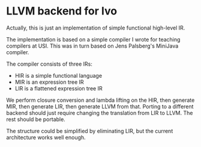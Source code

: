 # LLVM backend for Ivo

Actually, this is just an implementation of simple functional high-level IR.

The implementation is based on a simple compiler I wrote for teaching compilers at USI.
This was in turn based on Jens Palsberg's MiniJava compiler.

The compiler consists of three IRs:

- HIR is a simple functional language
- MIR is an expression tree IR
- LIR is a flattened expression tree IR

We perform closure conversion and lambda lifting on the HIR, then generate MIR, then generate LIR, then generate LLVM from that. Porting to a different backend should just require changing the translation from LIR to LLVM. The rest should be portable.

The structure could be simplified by eliminating LIR, but the current architecture works well enough.
